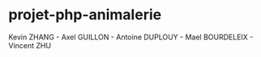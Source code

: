 # projet-php-animalerie
Kevin ZHANG - Axel GUILLON - Antoine DUPLOUY - Mael BOURDELEIX - Vincent ZHU
